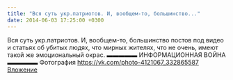 ```yaml
---
title: "Вся суть укр.патриотов. И, вообщем-то, большинство..."
date: 2014-06-03 17:25:00 +0300
---
```


Вся суть укр.патриотов. И, вообщем-то, большинство постов под видео и статьях об убитых людях, что мирных жителях, что не очень, имеют такой же эмоциональный окрас.
▬▬▬▬▬  ИНФОРМАЦИОННАЯ ВОЙНА  ▬▬▬▬▬
Фотография
<a class="vk-attach" href="https://vk.com/photo-4121067_332865587">https://vk.com/photo-4121067_332865587</a>
<a class="vk-attach" href="https://vk.com/photo-4121067_332865587">Вложение</a>
